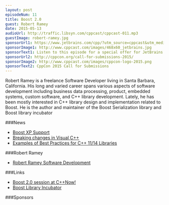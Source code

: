 ```yaml
---
layout: post
episodeNum: 11
title: Boost 2.0
guest: Robert Ramey
date: 2015-05-13
audioUrl: http://traffic.libsyn.com/cppcast/cppcast-011.mp3
guestImage: robert-ramey.jpg
sponsorUrl1: https://www.jetbrains.com/cpp/?utm_source=cppcast&utm_medium=podcast&utm_content=cppcast-podcast&utm_campaign=cpp
sponsorImage1: http://www.cppcast.com/images/468x60_jetbrains.jpg
sponsorText1: Listen to this episode for a special offer for JetBrains' C++ tools!
sponsorUrl2: http://cppcon.org/call-for-submissions-2015/
sponsorImage2: http://www.cppcast.com/images/cppcon-logo-2015.png
sponsorText2: CppCon 2015 Call for Submissions
---
```


Robert Ramey is a freelance Software Developer living in Santa Barbara, California. His long and varied career spans various aspects of software development including business data processing, product, embedded systems, custom software, and C++ library development. Lately, he has been mostly interested in C++ library design and implementation related to Boost.  He is the author and maintainer of the Boost Serialization library and Boost library incubator


###News

 - [Boost XP Support](http://www.reddit.com/r/cpp/comments/356vbj/if_you_use_boost_and_have_to_support_windows_xp/)
 - [Breaking changes in Visual C++](https://msdn.microsoft.com/en-us/library/vstudio/bb531344)
 - [Examples of Best Practices for C++ 11/14 Libraries](https://svn.boost.org/trac/boost/wiki/BestPracticeHandbook)
 
###Robert Ramey

 - [Robert Ramey Software Development](http://www.rrsd.com)

###Links

 - [Boost 2.0 session at C++Now!](http://cppnow2015.sched.org/event/d66a14e9cc28cffbf446b1fd2c3f4696)
 - [Boost Library Incubator](http://rrsd.com/blincubator.com/)

###Sponsors
